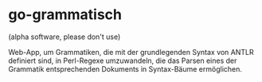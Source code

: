 # go-grammatisch

(alpha software, please don't use)

Web-App, um Grammatiken, die mit der grundlegenden Syntax von ANTLR definiert sind, in Perl-Regexe umzuwandeln, die das Parsen eines der Grammatik entsprechenden Dokuments in Syntax-Bäume ermöglichen.
